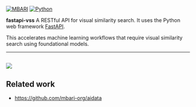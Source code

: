 [![MBARI](https://www.mbari.org/wp-content/uploads/2014/11/logo-mbari-3b.png)](http://www.mbari.org)
[![Python](https://img.shields.io/badge/language-Python-blue.svg)](https://www.python.org/downloads/)

**fastapi-vss** A RESTful API for visual similarity search.  It uses the Python web framework [FastAPI](https://fastapi.tiangolo.com/). 

This accelerates machine learning workflows that require visual similarity search using foundational models.

--- 
![](https://raw.githubusercontent.com/mbari-org/fastapi-vss/main/docs/imgs/reswebui.png)
---

## Related work
 
* https://github.com/mbari-org/aidata